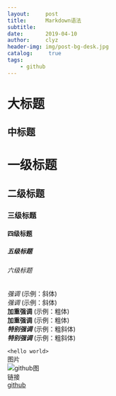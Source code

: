 ```yaml
---
layout:     post
title:      Markdown语法
subtitle:   
date:       2019-04-10
author:     clyz
header-img: img/post-bg-desk.jpg
catalog: 	 true
tags:
    - github
---
```


大标题  
=  
中标题  
-  

# 一级标题  
## 二级标题  
### 三级标题   
#### 四级标题   
##### 五级标题   
###### 六级标题  

*强调*  (示例：斜体)  
 _强调_  (示例：斜体)  
**加重强调**  (示例：粗体)  
 __加重强调__ (示例：粗体)  
***特别强调*** (示例：粗斜体)  
___特别强调___  (示例：粗斜体)  
  
`<hello world>`  
图片  
![github图](https://github.com/fluidicon.png)  
链接  
[github](https://github.com)    
